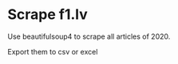 
<h1>Scrape f1.lv</h1>

Use beautifulsoup4 to scrape all articles of 2020.

Export them to csv or excel
